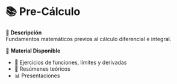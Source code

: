 # 📚 Pre-Cálculo

📌 **Descripción**  
Fundamentos matemáticos previos al cálculo diferencial e integral.

📂 **Material Disponible**  
- 📝 Ejercicios de funciones, límites y derivadas  
- 📖 Resúmenes teóricos  
- 📊 Presentaciones  
